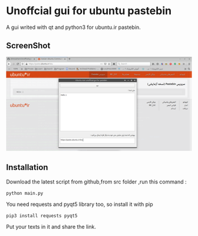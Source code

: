# Unoffcial gui for ubuntu pastebin
A gui writed with qt and python3 for ubuntu.ir pastebin.  
## ScreenShot
![GUI](/screenshot/gui.png)
## Installation
Download the latest script from github,from src folder ,run this command :
```
python main.py
```  
You need requests and pyqt5 library too, so install it with pip
```
pip3 install requests pyqt5
```
Put your texts in it and share the link.  
